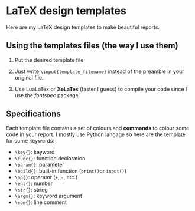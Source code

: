 # LaTeX design templates

Here are my LaTeX design templates to make beautiful reports.

## Using the templates files (the way I use them)

1. Put the desired template file 

2. Just write `\input{template_filename}` instead of the preamble in your original file.

3. Use LuaLaTex or **XeLaTex** (faster I guess) to compile your code since I use the *fontspec* package.

## Specifications

Each template file contains a set of colours and **commands** to colour some code in your report. I mostly use Python langage so here are the template for some keywords:

- `\key{}`: keyword
- `\func{}`: function declaration
- `\param{}`: parameter
- `\build{}`: built-in function (`print()`or `input()`)
- `\op{}`: operator (`+`, `-`, etc.)
- `\ent{}`: number
- `\str{}`: string
- `\argm{}`: keyword argument
- `\com{}`: line comment